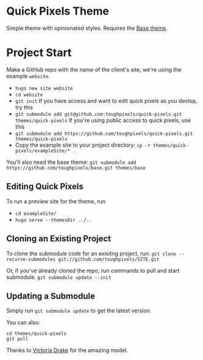 # Quick Pixels Theme

Simple theme with opinionated styles.  Requires the [Base theme](https://github.com/toughpixels/base).

# Project Start

Make a GitHub repo with the name of the client's site, we're using the example `website`.
- `hugo new site website`  
- `cd website`
- `git init`
If you have access and want to edit quick pixels as you devlop, try this
- `git submodule add git@github.com:toughpixels/quick-pixels.git themes/quick-pixels`
If you're using public access to quick pixels, use this
- `git submodule add https://github.com/toughpixels/quick-pixels.git themes/quick-pixels`
- Copy the example site to your project directory: `cp -r themes/quick-pixels/exampleSite/* .`

You'll also need the base theme:
`git submodule add https://github.com/toughpixels/base.git themes/base`

## Editing Quick Pixels

To run a preview site for the theme, run
* `cd exampleSite/`
* `hugo serve --themesDir ../..`

## Cloning an Existing Project

To clone the submodule code for an exisitng project, run:
`git clone --recurse-submodules git://github.com/toughpixels/SITE.git`

Or, if you've already cloned the repo, run commands to pull and start submodule.
`git submodule update --init`


## Updating a Submodule
Simply run `git submodule update` to get the latest version.

You can also: 
```
cd themes/quick-pixels
git pull
```

Thanks to [Victoria Drake](https://github.com/victoriadrake/hugo-theme-introduction) for the amazing model.

